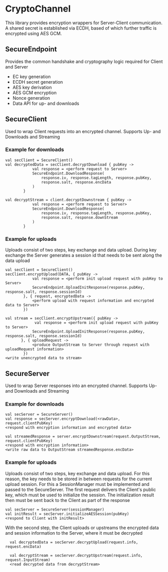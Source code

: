 # CryptoChannel

This library provides encryption wrappers for Server-Client communication.  
A shared secret is established via ECDH, based of which further traffic is encrypted
using AES GCM.

## SecureEndpoint

Provides the common handshake and cryptography logic required for Client and Server

* EC key generation
* ECDH secret generation
* AES key derivation
* AES GCM encryption
* Nonce generation
* Data API for up- and downloads

## SecureClient

Used to wrap Client requests into an encrypted channel. Supports Up- and Downloads and Streaming

### Example for downloads
~~~
val secClient = SecureClient()
val decryptedData = secClient.decryptDownload { pubKey ->
            val response = <perform request to Server>
            SecureEndpoint.DownloadResponse(
                response.iv, response.tagLength, response.pubKey,
                response.salt, response.encData
            )
        }
        
val decryptStream = client.decryptDownstream { pubKey ->
            val response = <perform request to Server>
            SecureEndpoint.DownloadResponse(
                response.iv, response.tagLength, response.pubKey,
                response.salt, response.downStream
            )
        }
~~~

### Example for uploads
Uploads consist of two steps, key exchange and data upload. During key exchange the Server 
generates a session id that needs to be sent along the data upload

~~~
val secClient = SecureClient()
secClient.encryptUpload(DATA, { pubKey ->
            val response = <perform init upload request with pubKey to Server>
            SecureEndpoint.UploadInitResponse(response.pubKey, response.salt, response.sessionId)
        }, { request, encryptedData ->
            <perform upload with request information and encrypted data to Server>
        })
        
val stream = secClient.encryptUpstream({ pubKey ->
             val response = <perform init upload request with pubKey to Server>
            SecureEndpoint.UploadInitResponse(response.pubKey, response.salt, response.sessionId)
       }, { uploadRequest ->
            <produce OutputStream to Server through request with uploadRequest information>
        })
<write unencrypted data to stream>
~~~



## SecureServer
Used to wrap Server responses into an encrypted channel. Supports Up- and Downloads and Streaming

### Example for downloads
~~~
val secServer = SecureServer()
val response = secServer.encryptDownload(<rawData>, request.clientPubKey)
<respond with encryption information and encrypted data>

val streamedResponse = server.encryptDownstream(request.OutputStream, request.clientPubKey)
<respond with encryption information>
<write raw data to OutputStream streamedResponse.encData>
~~~

### Example for uploads
Uploads consist of two steps, key exchange and data upload. For this reason, 
the key needs to be stored in between requests for the current upload session. 
For this a SessionManager must be implemented and passed to the SecureServer. 
The first request delivers the Client's public key, which must be used to initialize the session. 
The initialization result then must be sent back to the Client as part of the response

~~~
val secServer = SecureServer(sessionManager)
val initResult = secServer.initializeAESSession(pubKey)
<respond to Client with initResult>
~~~

With the second step, the Client uploads or upstreams the encrypted data and 
session information to the Server, where it must be decrypted

~~~
  val decryptedData = secServer.decryptUpload(request.info, request.encData)
  
  val decryptStream = secServer.decryptUpstream(request.info, request.InputStream)
  <read decrypted data from decryptStream>
~~~